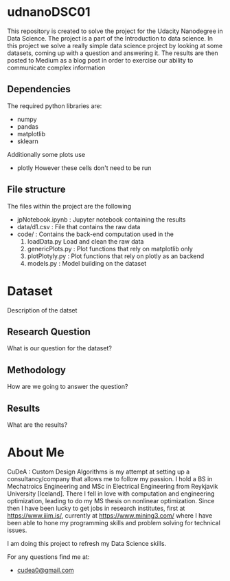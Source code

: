 # udnanoDSC01
This repository is created to solve the project for the Udacity Nanodegree in Data Science. The project is a part of the Introduction to data science. 
In this project we solve a really simple data science project by looking at some datasets, coming up with a question and answering it. 
The results are then posted to Medium as a blog post in order to exercise our
ability to communicate complex information

## Dependencies
The required python libraries are:
- numpy
- pandas
- matplotlib
- sklearn

Additionally some plots use
- plotly
However these cells don't need to be run

## File structure
The files within the project are the following

- jpNotebook.ipynb   : Jupyter notebook containing the results
- data/d1.csv        : File that contains the raw data
- code/              : Contains the back-end computation used in the 
  1. loadData.py Load and clean the raw data
  2. genericPlots.py : Plot functions that rely on matplotlib only
  3. plotPlotyly.py  : Plot functions that rely on plotly as an backend
  4. models.py       : Model building on the dataset


# Dataset
Description of the datset

## Research Question
What is our question for the dataset?


## Methodology
How are we going to answer the question?

## Results
What are the results?

# About Me
CuDeA  : Custom Design Algorithms is my attempt at setting up a consultancy/company that allows me to follow my passion. I hold a BS in Mechatroics Engineering and MSc in Electrical Engineering from Reykjavik University [Iceland]. There I fell in love with computation and engineering optimization, leading to do my MS thesis on nonlinear optimization. Since then I have been lucky to get jobs in research institutes, first at https://www.iiim.is/, currently at https://www.mining3.com/ where I have been able to hone my programming skills and problem solving for technical issues. 

I am doing this project to refresh my Data Science skills.

For any questions find me at:
- cudea0@gmail.com
